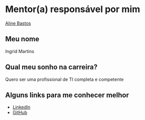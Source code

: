 # Mentor(a) responsável por mim

[Aline Bastos](https://github.com/training-center/mentoria/blob/master/profiles/mentors/profiles/aline_bastos.md)

## Meu nome

Ingrid Martins

## Qual meu sonho na carreira?

Quero ser uma profissional de TI completa e competente

## Alguns links para me conhecer melhor

- [LinkedIn](https://www.linkedin.com/in/ingrid-martins-356ab412b/)
- [GitHub](https://github.com/imingrid)
